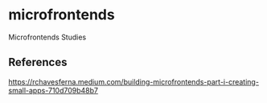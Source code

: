 # microfrontends
Microfrontends Studies



## References

https://rchavesferna.medium.com/building-microfrontends-part-i-creating-small-apps-710d709b48b7


